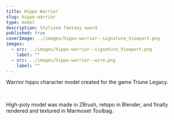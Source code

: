 ```yaml
---
title: Hippo Warrior
slug: hippo-warrior
type: model
description: Stylized fantasy sword
published: true
coverImage: ../images/hippo-warrior--signature_Viewport.png
images:
  - src: ../images/hippo-warrior--signature_Viewport.png
    label: ""
  - src: ../images/hippo-warrior--wire.png
    label: ""
---
```

Warrior hippo character model created for the game Triune Legacy.

<br>

High-poly model was made in ZBrush, retopo in Blender, and finally rendered and textured in Marmoset Toolbag.